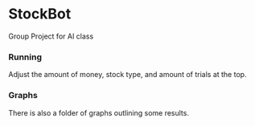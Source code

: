 # StockBot
Group Project for AI class

### Running
Adjust the amount of money, stock type, and amount of trials at the top.

### Graphs
There is also a folder of graphs outlining some results.

